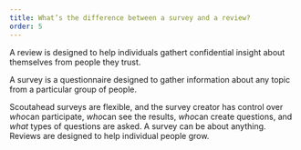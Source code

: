 ```yaml
---
title: What’s the difference between a survey and a review?
order: 5
---
```



A review is designed to help individuals gathert confidential insight about themselves from people they trust.

A survey is a questionnaire designed to gather information about any topic from a particular group of people.

Scoutahead surveys are flexible, and the survey creator has control over *who*can participate, *who*can see the results, *who*can create questions, and *what* types of questions are asked. A survey can be about anything. Reviews are designed to help individual people grow.
